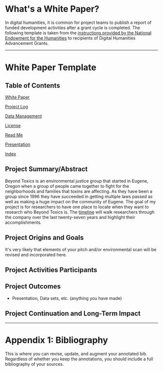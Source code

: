# What's a White Paper?

In digital humanities, it is common for project teams to publish a report of funded development activities after a grant cycle is completed. The following template is taken from the [instructions provided by the National Endowment for the Humanities](https://www.neh.gov/how-write-successful-white-paper-tips-odh) to recipients of Digital Humanities Advancement Grants.

---

# White Paper Template

## Table of Contents

[White Paper](/white-paper.md)

[Project Log](/project-log.md)

[Data Management](/data-management.md)

[License](/license.md)

[Read Me](/README.md)

[Presentation](/presentation.md)

[Index](/index.md)



## Project Summary/Abstract 

Beyond Toxics is an environmental justice group that started in Eugene, Oregon when a group of people came together to fight for the neighborhoods and families that toxins are affecting. As they have been a group since 1996 they have succeeded in getting multiple laws passed as well as making a huge impact on the community of Eugene. The goal of my project is for researchers to have one place to locate when they want to research who Beyond Toxics is. The [timeline](/Timeline.md) will walk researchers through the company over the last twenty-seven years and highlight their accomplishments.

## Project Origins and Goals

It's very likely that elements of your pitch and/or environmental scan will be revised and incorporated here. 

## Project Activities  Participants

## Project Outcomes
- Presentation, Data sets, etc. (anything you have made) 

## Project Continuation and Long-Term Impact

---

# Appendix 1: Bibliography

This is where you can revise, update, and augment your annotated bib. Regardless of whether you keep the annotations, you should include a full bibliography of your sources. 




